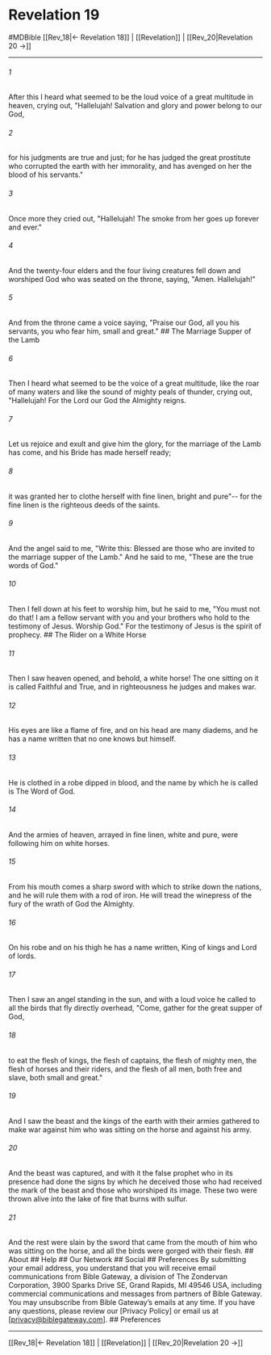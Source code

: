# Revelation 19
#MDBible
[[Rev_18|← Revelation 18]] | [[Revelation]] | [[Rev_20|Revelation 20 →]]

***






###### 1 


After this I heard what seemed to be the loud voice of a great multitude in heaven, crying out, "Hallelujah! Salvation and glory and power belong to our God, 





###### 2 


for his judgments are true and just; for he has judged the great prostitute who corrupted the earth with her immorality, and has avenged on her the blood of his servants." 





###### 3 


Once more they cried out, "Hallelujah! The smoke from her goes up forever and ever." 





###### 4 


And the twenty-four elders and the four living creatures fell down and worshiped God who was seated on the throne, saying, "Amen. Hallelujah!" 





###### 5 


And from the throne came a voice saying, "Praise our God, all you his servants, you who fear him, small and great." ## The Marriage Supper of the Lamb 





###### 6 


Then I heard what seemed to be the voice of a great multitude, like the roar of many waters and like the sound of mighty peals of thunder, crying out, "Hallelujah! For the Lord our God the Almighty reigns. 





###### 7 


Let us rejoice and exult and give him the glory, for the marriage of the Lamb has come, and his Bride has made herself ready; 





###### 8 


it was granted her to clothe herself with fine linen, bright and pure"-- for the fine linen is the righteous deeds of the saints. 





###### 9 


And the angel said to me, "Write this: Blessed are those who are invited to the marriage supper of the Lamb." And he said to me, "These are the true words of God." 





###### 10 


Then I fell down at his feet to worship him, but he said to me, "You must not do that! I am a fellow servant with you and your brothers who hold to the testimony of Jesus. Worship God." For the testimony of Jesus is the spirit of prophecy. ## The Rider on a White Horse 





###### 11 


Then I saw heaven opened, and behold, a white horse! The one sitting on it is called Faithful and True, and in righteousness he judges and makes war. 





###### 12 


His eyes are like a flame of fire, and on his head are many diadems, and he has a name written that no one knows but himself. 





###### 13 


He is clothed in a robe dipped in blood, and the name by which he is called is The Word of God. 





###### 14 


And the armies of heaven, arrayed in fine linen, white and pure, were following him on white horses. 





###### 15 


From his mouth comes a sharp sword with which to strike down the nations, and he will rule them with a rod of iron. He will tread the winepress of the fury of the wrath of God the Almighty. 





###### 16 


On his robe and on his thigh he has a name written, King of kings and Lord of lords. 





###### 17 


Then I saw an angel standing in the sun, and with a loud voice he called to all the birds that fly directly overhead, "Come, gather for the great supper of God, 





###### 18 


to eat the flesh of kings, the flesh of captains, the flesh of mighty men, the flesh of horses and their riders, and the flesh of all men, both free and slave, both small and great." 





###### 19 


And I saw the beast and the kings of the earth with their armies gathered to make war against him who was sitting on the horse and against his army. 





###### 20 


And the beast was captured, and with it the false prophet who in its presence had done the signs by which he deceived those who had received the mark of the beast and those who worshiped its image. These two were thrown alive into the lake of fire that burns with sulfur. 





###### 21 


And the rest were slain by the sword that came from the mouth of him who was sitting on the horse, and all the birds were gorged with their flesh. ## About ## Help ## Our Network ## Social ## Preferences By submitting your email address, you understand that you will receive email communications from Bible Gateway, a division of The Zondervan Corporation, 3900 Sparks Drive SE, Grand Rapids, MI 49546 USA, including commercial communications and messages from partners of Bible Gateway. You may unsubscribe from Bible Gateway&rsquo;s emails at any time. If you have any questions, please review our [Privacy Policy] or email us at [privacy@biblegateway.com]. ## Preferences

***

[[Rev_18|← Revelation 18]] | [[Revelation]] | [[Rev_20|Revelation 20 →]]
